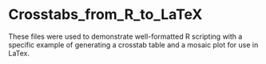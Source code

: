 # Crosstabs_from_R_to_LaTeX

These files were used to demonstrate well-formatted R scripting with a specific example of generating a crosstab table and a mosaic plot for use in LaTex.

